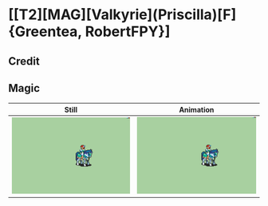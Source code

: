 # [\[T2\]\[MAG\]\[Valkyrie\]\(Priscilla\)\[F\]{Greentea, RobertFPY}]

## Credit


	
## Magic

| Still | Animation |
| :---: | :-------: |
| ![Magic still](./Magic_000.png) | ![Magic animation](./Magic.gif) |
